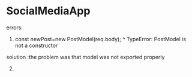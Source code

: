# SocialMediaApp


errors:

1. const newPost=new PostModel(req.body);
                  ^
TypeError: PostModel is not a constructor

solution :the problem was that model was not exported properly

2.

